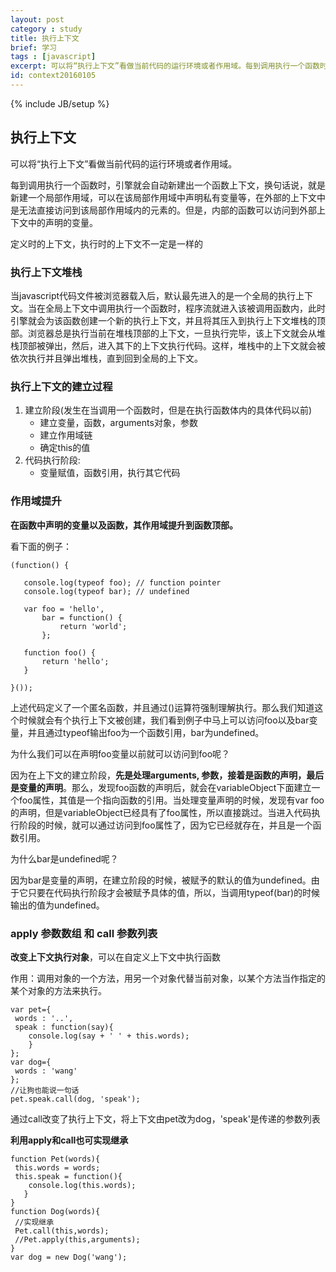 ```yaml
---
layout: post
category : study
title: 执行上下文
brief: 学习
tags : [javascript]
excerpt: 可以将“执行上下文”看做当前代码的运行环境或者作用域。每到调用执行一个函数时，引擎就会自动新建出一个函数上下文，换句话说，就是新建一个局部作用域，可以在该局部作用域中声明私有变量等，在外部的上下文中是无法直接访问到该局部作用域内的元素的。但是，内部的函数可以访问到外部上下文中的声明的变量。
id: context20160105
---
```

{% include JB/setup %}


## 执行上下文

可以将“执行上下文”看做当前代码的运行环境或者作用域。

每到调用执行一个函数时，引擎就会自动新建出一个函数上下文，换句话说，就是新建一个局部作用域，可以在该局部作用域中声明私有变量等，在外部的上下文中是无法直接访问到该局部作用域内的元素的。但是，内部的函数可以访问到外部上下文中的声明的变量。

定义时的上下文，执行时的上下文不一定是一样的

### 执行上下文堆栈

当javascript代码文件被浏览器载入后，默认最先进入的是一个全局的执行上下文。当在全局上下文中调用执行一个函数时，程序流就进入该被调用函数内，此时引擎就会为该函数创建一个新的执行上下文，并且将其压入到执行上下文堆栈的顶部。浏览器总是执行当前在堆栈顶部的上下文，一旦执行完毕，该上下文就会从堆栈顶部被弹出，然后，进入其下的上下文执行代码。这样，堆栈中的上下文就会被依次执行并且弹出堆栈，直到回到全局的上下文。

### 执行上下文的建立过程

1. 建立阶段(发生在当调用一个函数时，但是在执行函数体内的具体代码以前)
	* 建立变量，函数，arguments对象，参数
	* 建立作用域链
	* 确定this的值
2. 代码执行阶段:
	* 变量赋值，函数引用，执行其它代码

### 作用域提升

**在函数中声明的变量以及函数，其作用域提升到函数顶部。**

看下面的例子：

	(function() {

	   console.log(typeof foo); // function pointer
	   console.log(typeof bar); // undefined
	
	   var foo = 'hello',
	       bar = function() {
	           return 'world';
	       };
	
	   function foo() {
	       return 'hello';
	   }
	
	}());

上述代码定义了一个匿名函数，并且通过()运算符强制理解执行。那么我们知道这个时候就会有个执行上下文被创建，我们看到例子中马上可以访问foo以及bar变量，并且通过typeof输出foo为一个函数引用，bar为undefined。

为什么我们可以在声明foo变量以前就可以访问到foo呢？

因为在上下文的建立阶段，**先是处理arguments, 参数，接着是函数的声明，最后是变量的声明**。那么，发现foo函数的声明后，就会在variableObject下面建立一个foo属性，其值是一个指向函数的引用。当处理变量声明的时候，发现有var foo的声明，但是variableObject已经具有了foo属性，所以直接跳过。当进入代码执行阶段的时候，就可以通过访问到foo属性了，因为它已经就存在，并且是一个函数引用。

为什么bar是undefined呢？

因为bar是变量的声明，在建立阶段的时候，被赋予的默认的值为undefined。由于它只要在代码执行阶段才会被赋予具体的值，所以，当调用typeof(bar)的时候输出的值为undefined。

### apply 参数数组  和   call 参数列表

**改变上下文执行对象**，可以在自定义上下文中执行函数

作用：调用对象的一个方法，用另一个对象代替当前对象，以某个方法当作指定的某个对象的方法来执行。

	var pet={
	 words : '..',
	 speak : function(say){
		console.log(say + ' ' + this.words);
		}
	};
	var dog={
	 words : 'wang'
	};
	//让狗也能说一句话
	pet.speak.call(dog, 'speak');

通过call改变了执行上下文，将上下文由pet改为dog，'speak'是传递的参数列表


**利用apply和call也可实现继承**
	
	function Pet(words){
	 this.words = words;
	 this.speak = function(){
		console.log(this.words);
	   }	
	} 
	function Dog(words){
	 //实现继承
	 Pet.call(this,words);
	 //Pet.apply(this,arguments);
	}
	var dog = new Dog('wang');


	
